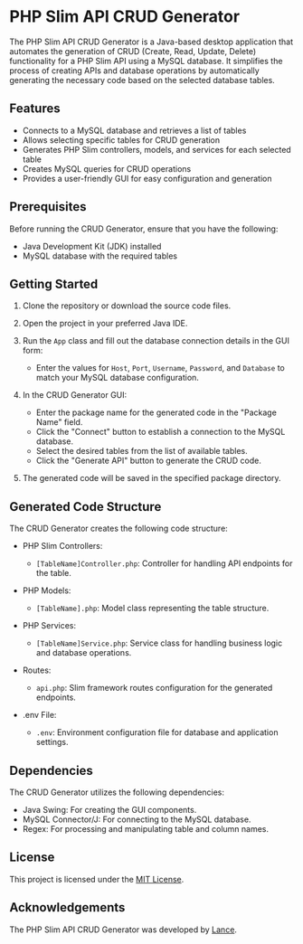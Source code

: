 # PHP Slim API CRUD Generator

The PHP Slim API CRUD Generator is a Java-based desktop application that automates the generation of CRUD (Create, Read, Update, Delete) functionality for a PHP Slim API using a MySQL database. It simplifies the process of creating APIs and database operations by automatically generating the necessary code based on the selected database tables.

## Features

- Connects to a MySQL database and retrieves a list of tables
- Allows selecting specific tables for CRUD generation
- Generates PHP Slim controllers, models, and services for each selected table
- Creates MySQL queries for CRUD operations
- Provides a user-friendly GUI for easy configuration and generation

## Prerequisites

Before running the CRUD Generator, ensure that you have the following:

- Java Development Kit (JDK) installed
- MySQL database with the required tables

## Getting Started

1. Clone the repository or download the source code files.

2. Open the project in your preferred Java IDE.

3. Run the `App` class and fill out the database connection details in the GUI form:
   - Enter the values for `Host`, `Port`, `Username`, `Password`, and `Database` to match your MySQL database configuration.

4. In the CRUD Generator GUI:
   - Enter the package name for the generated code in the "Package Name" field.
   - Click the "Connect" button to establish a connection to the MySQL database.
   - Select the desired tables from the list of available tables.
   - Click the "Generate API" button to generate the CRUD code.

5. The generated code will be saved in the specified package directory.

## Generated Code Structure

The CRUD Generator creates the following code structure:

- PHP Slim Controllers:
  - `[TableName]Controller.php`: Controller for handling API endpoints for the table.

- PHP Models:
  - `[TableName].php`: Model class representing the table structure.

- PHP Services:
  - `[TableName]Service.php`: Service class for handling business logic and database operations.

- Routes:
  - `api.php`: Slim framework routes configuration for the generated endpoints.

- .env File:
  - `.env`: Environment configuration file for database and application settings.

## Dependencies

The CRUD Generator utilizes the following dependencies:

- Java Swing: For creating the GUI components.
- MySQL Connector/J: For connecting to the MySQL database.
- Regex: For processing and manipulating table and column names.

## License

This project is licensed under the [MIT License](LICENSE).

## Acknowledgements

The PHP Slim API CRUD Generator was developed by [Lance](https://www.lance.name).

